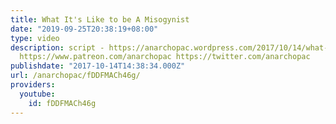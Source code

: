 ```yaml
---
title: What It's Like to be A Misogynist
date: "2019-09-25T20:38:19+08:00"
type: video
description: script - https://anarchopac.wordpress.com/2017/10/14/what-its-like-to-be-a-misogynist/
  https://www.patreon.com/anarchopac https://twitter.com/anarchopac
publishdate: "2017-10-14T14:38:34.000Z"
url: /anarchopac/fDDFMACh46g/
providers:
  youtube:
    id: fDDFMACh46g
---
```

